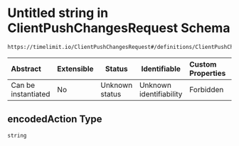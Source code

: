 # Untitled string in ClientPushChangesRequest Schema

```txt
https://timelimit.io/ClientPushChangesRequest#/definitions/ClientPushChangesRequestAction/properties/encodedAction
```




| Abstract            | Extensible | Status         | Identifiable            | Custom Properties | Additional Properties | Access Restrictions | Defined In                                                                                            |
| :------------------ | ---------- | -------------- | ----------------------- | :---------------- | --------------------- | ------------------- | ----------------------------------------------------------------------------------------------------- |
| Can be instantiated | No         | Unknown status | Unknown identifiability | Forbidden         | Allowed               | none                | [ClientPushChangesRequest.schema.json\*](ClientPushChangesRequest.schema.json "open original schema") |

## encodedAction Type

`string`
